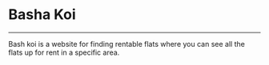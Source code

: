 # Basha Koi
---
Bash koi is a website for finding rentable flats where you can see all the flats up for rent in a specific area.